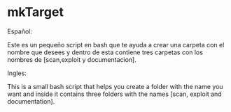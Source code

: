 # mkTarget
Español:

Este es un pequeño script en bash que te ayuda a crear una carpeta con el nombre que desees y dentro de esta contiene tres carpetas con los nombres de [scan,exploit y documentacion].

Ingles:


This is a small bash script that helps you create a folder with the name you want and inside it contains three folders with the names [scan, exploit and documentation].
